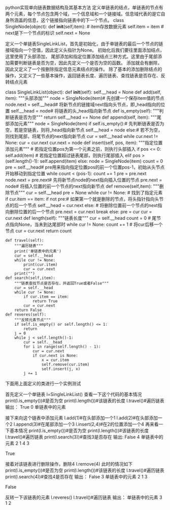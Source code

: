 python实现单向链表数据结构及其基本方法
定义单链表的结点，单链表的节点有两个元素，每个节点包含两个域，一个信息域和一个链接域。信息域代表的是它自身所涵盖的信息，这个链接指向链表中的下一个节点。
class SingleNode(object):
    def __init__(self,item):
        # item存放数据元素
        self.item = item
        # next是下一个节点的标识
        self.next = None

定义一个单链表SingleLinkList，首先是初始化，由于单链表的最后一个节点的链接域指向一个空值，因此定义头指针为None。 初始化后我们要往里面添加结点，这里使用了头部添加，
尾部添加和指定位置添加结点三种方式。这里由于尾部添加需要判断链表是否为空，因此先定义一个是否为空的函数。 添加就会有删除，因此又定义了一个按删除指定信息元素结点的操作。 
除了基本的添加删除结点的操作，又定义了一些基本操作，返回链表长度、遍历链表、查找链表是否存在、反转结点元素

class SingleLinkList(object):
    def __init__(self):
        self.__head = None
    def add(self, item):
        """头部添加"""
        node = SingleNode(item)# 先创建一个保存item值的节点
        node.next = self.__head# 将新节点的链接域next指向头节点，即_head指向的位置
        self.__head = node# 将链表的头_head指向新节点
    def is_empty(self):
        """判断链表是否为空"""
        return self.__head == None
    def append(self, item):
        """尾部添加元素"""
        node = SingleNode(item)
        if self.is_empty():# 先判断链表是否为空，若是空链表，则将_head指向新节点
            self.__head = node
        else:# 若不为空，则找到尾部，将尾节点的next指向新节点
            cur = self.__head
            while cur.next != None:
                cur = cur.next
            cur.next = node
    def insert(self, pos, item):
        """指定位置添加元素"""
        # 若指定位置pos为第一个元素之前，则执行头部插入
        if pos <= 0:
            self.add(item)
        # 若指定位置超过链表尾部，则执行尾部插入
        elif pos > (self.length()-1):
            self.append(item)
        else:
            node = SingleNode(item)
            count = 0
            pre = self.__head# pre用来指向指定位置pos的前一个位置pos-1，初始从头节点开始移动到指定位置
            while count < (pos-1):
                count += 1
                pre = pre.next
            node.next = pre.next# 先将新节点node的next指向插入位置的节点
            pre.next = node# 将插入位置的前一个节点的next指向新节点
    def remove(self,item):
        """删除节点"""
        cur = self.__head
        pre = None
        while cur != None:
            # 找到了指定元素
            if cur.item == item:
                if not pre:# 如果第一个就是删除的节点，将头指针指向头节点的后一个节点
                    self.__head = cur.next
                else:
                    # 将删除位置前一个节点的next指向删除位置的后一个节点
                    pre.next = cur.next
                break
            else:
                pre = cur
                cur = cur.next
    def length(self):
        """链表长度"""
        cur = self.__head
        count = 0
        # 尾节点指向None，当未到达尾部时
        while cur != None:
            count += 1
            # 将cur后移一个节点
            cur = cur.next
        return count

    def travel(self):
        """遍历链表"""
        print('单链表中的元素')
        cur = self.__head
        while cur != None:
            print(cur.item)
            cur = cur.next
        print("")
    def search(self,item):
        """链表查找节点是否存在，并返回True或者False"""
        cur = self.__head
        while cur != None:
            if cur.item == item:
                return True
            cur = cur.next
        return False
    def reveres(self):
        """反转元素节点"""
        if self.is_empty() or self.length() <= 1:
            return
        j = 0
        while j < self.length()-1:
            cur = self.__head
            for i in range(self.length() - 1):
                cur = cur.next
                if cur.next is None:
                    x = cur.item
                    self.remove(cur.item)
                    self.insert(j, x)
            j += 1


下面用上面定义的类进行一个实例测试

首先定义一个单链表
l=SingleLinkList()
查看一下这个代码的基本情况
print(l.is_empty())#是否为空
print(l.length())#该链表的长度
l.travel()#遍历链表
输出：
True
0
单链表中的元素

接下来向这个链表中添加元素
l.add(1)#在头部添加一个1
l.add(2)#在头部添加一个2
l.append(3)#在尾部添加一个3
l.insert(2,4)#在2的位置添加一个4
再来看一下基本情况
print(l.is_empty())#是否为空
print(l.length())#该链表的长度
l.travel()#遍历链表
print(l.search(3))#查找3是否存在
输出:
False
4
单链表中的元素
2
1
4
3

True

接着对该链表进行删除操作，删除4
l.remove(4)
此时的情况如下
print(l.is_empty())#是否为空
print(l.length())#该链表的长度
l.travel()#遍历链表
print(l.search(4))#查找4是否存在
输出：
False
3
单链表中的元素
2
1
3

False

反转一下该链表的元素
l.reveres()
l.travel()#遍历链表
输出：
单链表中的元素
3
1
2
